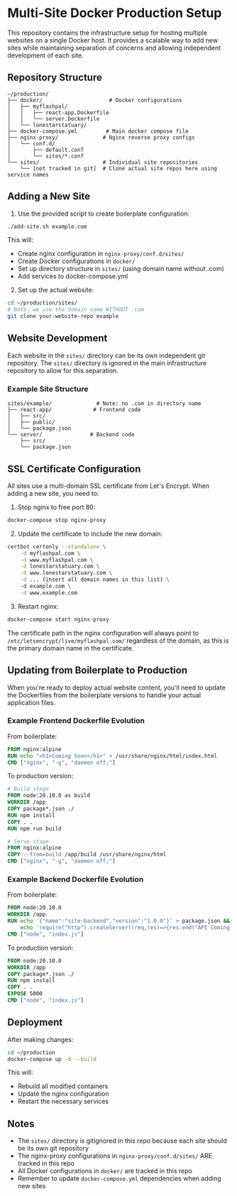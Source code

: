 # Multi-Site Docker Production Setup

This repository contains the infrastructure setup for hosting multiple websites on a single Docker host. It provides a scalable way to add new sites while maintaining separation of concerns and allowing independent development of each site.

## Repository Structure

```
~/production/
├── docker/                     # Docker configurations
│   ├── myflashpal/
│   │   ├── react-app.Dockerfile
│   │   └── server.Dockerfile
│   └── lonestarstatuary/
├── docker-compose.yml         # Main docker compose file
├── nginx-proxy/              # Nginx reverse proxy configs
│   └── conf.d/
│       ├── default.conf
│       └── sites/*.conf
└── sites/                    # Individual site repositories
    └── [not tracked in git]  # Clone actual site repos here using service names
```

## Adding a New Site

1. Use the provided script to create boilerplate configuration:
```bash
./add-site.sh example.com
```

This will:
- Create nginx configuration in `nginx-proxy/conf.d/sites/`
- Create Docker configurations in `docker/`
- Set up directory structure in `sites/` (using domain name without .com)
- Add services to docker-compose.yml

2. Set up the actual website:
```bash
cd ~/production/sites/
# Note: we use the domain name WITHOUT .com
git clone your-website-repo example
```

## Website Development

Each website in the `sites/` directory can be its own independent git repository. The `sites/` directory is ignored in the main infrastructure repository to allow for this separation.

### Example Site Structure
```
sites/example/              # Note: no .com in directory name
├── react-app/             # Frontend code
│   ├── src/
│   ├── public/
│   └── package.json
└── server/               # Backend code
    ├── src/
    └── package.json
```

## SSL Certificate Configuration

All sites use a multi-domain SSL certificate from Let's Encrypt. When adding a new site, you need to:

1. Stop nginx to free port 80:
```bash
docker-compose stop nginx-proxy
```

2. Update the certificate to include the new domain:
```bash
certbot certonly --standalone \
    -d myflashpal.com \
    -d www.myflashpal.com \
    -d lonestarstatuary.com \
    -d www.lonestarstatuary.com \
    -d ... (insert all domain names in this list) \
    -d example.com \
    -d www.example.com
```

3. Restart nginx:
```bash
docker-compose start nginx-proxy
```

The certificate path in the nginx configuration will always point to `/etc/letsencrypt/live/myflashpal.com/` regardless of the domain, as this is the primary domain name in the certificate.

## Updating from Boilerplate to Production

When you're ready to deploy actual website content, you'll need to update the Dockerfiles from the boilerplate versions to handle your actual application files.

### Example Frontend Dockerfile Evolution

From boilerplate:
```dockerfile
FROM nginx:alpine
RUN echo "<h1>Coming Soon</h1>" > /usr/share/nginx/html/index.html
CMD ["nginx", "-g", "daemon off;"]
```

To production version:
```dockerfile
# Build stage
FROM node:20.10.0 as build
WORKDIR /app
COPY package*.json ./
RUN npm install
COPY . .
RUN npm run build

# Serve stage
FROM nginx:alpine
COPY --from=build /app/build /usr/share/nginx/html
CMD ["nginx", "-g", "daemon off;"]
```

### Example Backend Dockerfile Evolution

From boilerplate:
```dockerfile
FROM node:20.10.0
WORKDIR /app
RUN echo '{"name":"site-backend","version":"1.0.0"}' > package.json && \
    echo 'require("http").createServer((req,res)=>{res.end("API Coming Soon")}).listen(5000)' > index.js
CMD ["node", "index.js"]
```

To production version:
```dockerfile
FROM node:20.10.0
WORKDIR /app
COPY package*.json ./
RUN npm install
COPY . .
EXPOSE 5000
CMD ["node", "index.js"]
```

## Deployment

After making changes:
```bash
cd ~/production
docker-compose up -d --build
```

This will:
- Rebuild all modified containers
- Update the nginx configuration
- Restart the necessary services

## Notes

- The `sites/` directory is gitignored in this repo because each site should be its own git repository
- The nginx-proxy configurations in `nginx-proxy/conf.d/sites/` ARE tracked in this repo
- All Docker configurations in `docker/` are tracked in this repo
- Remember to update `docker-compose.yml` dependencies when adding new sites